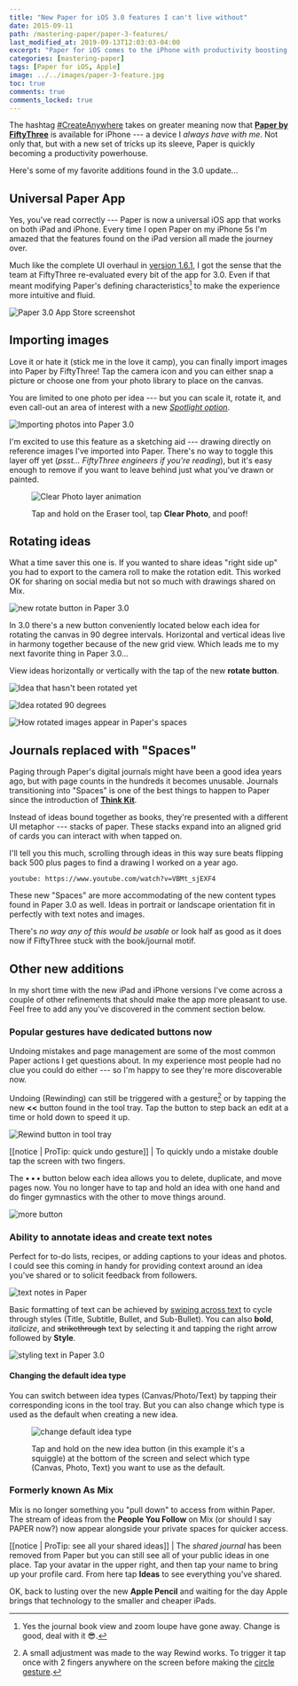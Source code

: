 ```yaml
---
title: "New Paper for iOS 3.0 features I can't live without"
date: 2015-09-11
path: /mastering-paper/paper-3-features/
last_modified_at: 2019-09-13T12:03:03-04:00
excerpt: "Paper for iOS comes to the iPhone with productivity boosting features like photo import, text notes, grid view, rotate, and more."
categories: [mastering-paper]
tags: [Paper for iOS, Apple]
image: ../../images/paper-3-feature.jpg
toc: true
comments: true
comments_locked: true
---
```


The hashtag [#CreateAnywhere](https://twitter.com/hashtag/createanywhere) takes on greater meaning now that [**Paper by FiftyThree**](http://www.fiftythree.com/paper) is available for iPhone --- a device I *always have with me*. Not only that, but with a new set of tricks up its sleeve, Paper is quickly becoming a productivity powerhouse.

Here's some of my favorite additions found in the 3.0 update...

## Universal Paper App

Yes, you've read correctly --- Paper is now a universal iOS app that works on both iPad and iPhone. Every time I open Paper on my iPhone 5s I'm amazed that the features found on the iPad version all made the journey over.

Much like the complete UI overhaul in [version 1.6.1](http://news.fiftythree.com/post/79379441335/the-paper-ios-7-update-is-here-brighter-fresher), I got the sense that the team at FiftyThree re-evaluated every bit of the app for 3.0. Even if that meant modifying Paper's defining characteristics[^changes] to make the experience more intuitive and fluid.

[^changes]: Yes the journal book view and zoom loupe have gone away. Change is good, deal with it :sunglasses:.

![Paper 3.0 App Store screenshot](../../images/paper-3-store.jpg)

## Importing images

Love it or hate it (stick me in the love it camp), you can finally import images into Paper by FiftyThree! Tap the camera icon and you can either snap a picture or choose one from your photo library to place on the canvas.

You are limited to one photo per idea --- but you can scale it, rotate it, and even call-out an area of interest with a new [*Spotlight option*](http://blog.fiftythree.com/posts/annotate-spotlight-photos).

![Importing photos into Paper 3.0](../../images/paper-3-photo-import.jpg)

I'm excited to use this feature as a sketching aid --- drawing directly on reference images I've imported into Paper. There's no way to toggle this layer off yet (*psst... FiftyThree engineers if you're reading*), but it's easy enough to remove if you want to leave behind just what you've drawn or painted.

<figure>
  <img alt="Clear Photo layer animation" src="../../images/paper-3-clear-photo.gif">
  <figcaption><p>Tap and hold on the Eraser tool, tap <strong>Clear Photo</strong>, and poof!</p></figcaption>
</figure>

## Rotating ideas

What a time saver this one is. If you wanted to share ideas "right side up" you had to export to the camera roll to make the rotation edit. This worked OK for sharing on social media but not so much with drawings shared on Mix.

![new rotate button in Paper 3.0](../../images/paper-3-rotate-button.jpg)

In 3.0 there's a new button conveniently located below each idea for rotating the canvas in 90 degree intervals. Horizontal and vertical ideas live in harmony together because of the new grid view. Which leads me to my next favorite thing in Paper 3.0...

View ideas horizontally or vertically with the tap of the new **rotate button**.

![Idea that hasn't been rotated yet](../../images/paper-3-rotate-horizontal.jpg)

![Idea rotated 90 degrees](../../images/paper-3-rotate-vertically.jpg)

![How rotated images appear in Paper's spaces](../../images/paper-3-rotate-spaces.jpg)

## Journals replaced with "Spaces"

Paging through Paper's digital journals might have been a good idea years ago, but with page counts in the hundreds it becomes unusable. Journals transitioning into "Spaces" is one of the best things to happen to Paper since the introduction of [**Think Kit**](https://www.fiftythree.com/think).

Instead of ideas bound together as books, they're presented with a different UI metaphor --- stacks of paper. These stacks expand into an aligned grid of cards you can interact with when tapped on.

I'll tell you this much, scrolling through ideas in this way sure beats flipping back 500 plus pages to find a drawing I worked on a year ago.

`youtube: https://www.youtube.com/watch?v=VBMt_sjEXF4`

These new "Spaces" are more accommodating of the new content types found in Paper 3.0 as well. Ideas in portrait or landscape orientation fit in perfectly with text notes and images.

There's *no way any of this would be usable* or look half as good as it does now if FiftyThree stuck with the book/journal motif.

## Other new additions

In my short time with the new iPad and iPhone versions I've come across a couple of other refinements that should make the app more pleasant to use. Feel free to add any you've discovered in the comment section below.

### Popular gestures have dedicated buttons now

Undoing mistakes and page management are some of the most common Paper actions I get questions about. In my experience most people had no clue you could do either --- so I'm happy to see they're more discoverable now.

Undoing (Rewinding) can still be triggered with a gesture[^rewind] or by tapping the new **<<** button found in the tool tray. Tap the button to step back an edit at a time or hold down to speed it up.

![Rewind button in tool tray](../../images/paper-3-rewind-button.jpg)

[^rewind]: A small adjustment was made to the way Rewind works. To trigger it tap once with 2 fingers anywhere on the screen before making the [circle gesture](/mastering-paper/introduction-tool-guide/#gestures-to-master).

[[notice | ProTip: quick undo gesture]]
| To quickly undo a mistake double tap the screen with two fingers.

The **• • •** button below each idea allows you to delete, duplicate, and move pages now. You no longer have to tap and hold an idea with one hand and do finger gymnastics with the other to move things around.

![more button](../../images/paper-3-more-button.jpg)

### Ability to annotate ideas and create text notes

Perfect for to-do lists, recipes, or adding captions to your ideas and photos. I could see this coming in handy for providing context around an idea you've shared or to solicit feedback from followers.

![text notes in Paper](../../images/paper-3-text-ideas.jpg)

Basic formatting of text can be achieved by [swiping across text](http://blog.fiftythree.com/posts/swipe-to-style) to cycle through styles (Title, Subtitle, Bullet, and Sub-Bullet). You can also **bold**, *italicize*, and <s>strikethrough</s> text by selecting it and tapping the right arrow followed by **Style**.

![styling text in Paper 3.0](../../images/paper-3-text-styles.jpg)

#### Changing the default idea type

You can switch between idea types (Canvas/Photo/Text) by tapping their corresponding icons in the tool tray. But you can also change which type is used as the default when creating a new idea.

<figure>
  <img alt="change default idea type" src="../../images/paper-3-idea-type-button.jpg">
  <figcaption><p>Tap and hold on the new idea button (in this example it's a squiggle) at the bottom of the screen and select which type (Canvas, Photo, Text) you want to use as the default.</p></figcaption>
</figure>

### Formerly known As Mix

Mix is no longer something you "pull down" to access from within Paper. The stream of ideas from the **People You Follow** on Mix (or should I say PAPER now?) now appear alongside your private spaces for quicker access.

[[notice | ProTip: see all your shared ideas]]
| The *shared journal* has been removed from Paper but you can still see all of your public ideas in one place. Tap your avatar in the upper right, and then tap your name to bring up your profile card. From here tap **Ideas** to see everything you've shared.

OK, back to lusting over the new **Apple Pencil** and waiting for the day Apple brings that technology to the smaller and cheaper iPads.
